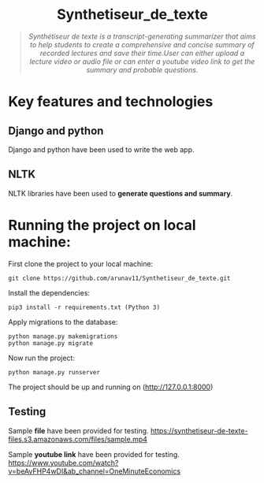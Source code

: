 <div align="center">
<h1>Synthetiseur_de_texte</h1>
<blockquote>
<p><i>Synthétiseur de texte is a transcript-generating summarizer that aims to help students to create a comprehensive and concise summary of recorded lectures and save their time.User can either upload a lecture video or audio file or can enter a youtube video link to get the summary and probable questions.</b></i></p>
</blockquote>
</div>


# Key features and technologies
## Django and python 
Django and python have been used to write the web app.
## NLTK
NLTK libraries have been used to **generate questions and summary**.

# Running the project on local machine:
First clone the project to your local machine:
```
git clone https://github.com/arunav11/Synthetiseur_de_texte.git
```
Install the dependencies:
```
pip3 install -r requirements.txt (Python 3)
```
Apply migrations to the database:
```
python manage.py makemigrations
python manage.py migrate
```
Now run the project:
```
python manage.py runserver
```

The project should be up and running on (http://127.0.0.1:8000)

## Testing 
Sample **file** have been provided for testing.
 https://synthetiseur-de-texte-files.s3.amazonaws.com/files/sample.mp4
 
 Sample **youtube link** have been provided for testing.
 https://www.youtube.com/watch?v=beAvFHP4wDI&ab_channel=OneMinuteEconomics
